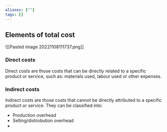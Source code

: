 ```yaml
---
aliases: [""]
tags: []
---
```


## Elements of total cost
![[Pasted image 20221108111737.png]]

### Direct costs
Direct costs are those costs that can be directly related to a specific product or service, such as: materials used, labour used or other expenses.

### Indirect costs
Indirect costs are those costs that cannot be directly attributed to a specific product or service. They can be classified into:
- Production overhead
- Selling/distrobution overhead
- 
